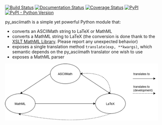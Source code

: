 [![Build Status](https://travis-ci.com/belerico/py_asciimath.svg?branch=master)](https://travis-ci.com/belerico/py_asciimath) [![Documentation Status](https://readthedocs.org/projects/py-asciimath/badge/?version=latest)](https://py-asciimath.readthedocs.io/en/latest/?badge=latest) [![Coverage Status](https://coveralls.io/repos/github/belerico/py_asciimath/badge.svg?branch=master)](https://coveralls.io/github/belerico/py_asciimath?branch=master) [![PyPI](https://img.shields.io/pypi/v/py_asciimath?color=light%20green)](https://pypi.org/project/py-asciimath/0.2.2/) [![PyPI - Python Version](https://img.shields.io/pypi/pyversions/py_asciimath)](https://www.python.org/)

py_asciimath is a simple yet powerful Python module that:

* converts an ASCIIMath string to LaTeX or MathML
* converts a MathML string to LaTeX (the conversion is done thank to the [XSLT MathML Library](https://sourceforge.net/projects/xsltml/). Please report any unexpected behavior)
* exposes a single translation method `translate(exp, **kwargs)`, which semantic depends on the py_asciimath translator one wish to use
* exposes a MathML parser

<div align="center">
  <img src="images/py_asciimath_translations.png">
</div>